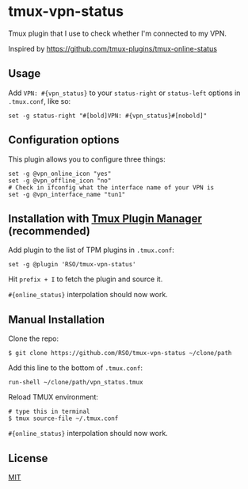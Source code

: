 # tmux-vpn-status

Tmux plugin that I use to check whether I'm connected to my VPN.

Inspired by https://github.com/tmux-plugins/tmux-online-status

## Usage
Add `VPN: #{vpn_status}` to your `status-right` or `status-left` options in `.tmux.conf`, like so:

```
set -g status-right "#[bold]VPN: #{vpn_status}#[nobold]"
```

## Configuration options
This plugin allows you to configure three things:

```
set -g @vpn_online_icon "yes"
set -g @vpn_offline_icon "no"
# Check in ifconfig what the interface name of your VPN is
set -g @vpn_interface_name "tun1"
```

## Installation with [Tmux Plugin Manager](https://github.com/tmux-plugins/tpm) (recommended)

Add plugin to the list of TPM plugins in `.tmux.conf`:

    set -g @plugin 'RSO/tmux-vpn-status'

Hit `prefix + I` to fetch the plugin and source it.

`#{online_status}` interpolation should now work.

## Manual Installation

Clone the repo:

    $ git clone https://github.com/RSO/tmux-vpn-status ~/clone/path

Add this line to the bottom of `.tmux.conf`:

    run-shell ~/clone/path/vpn_status.tmux

Reload TMUX environment:

    # type this in terminal
    $ tmux source-file ~/.tmux.conf

`#{online_status}` interpolation should now work.

## License

[MIT](LICENSE.md)
